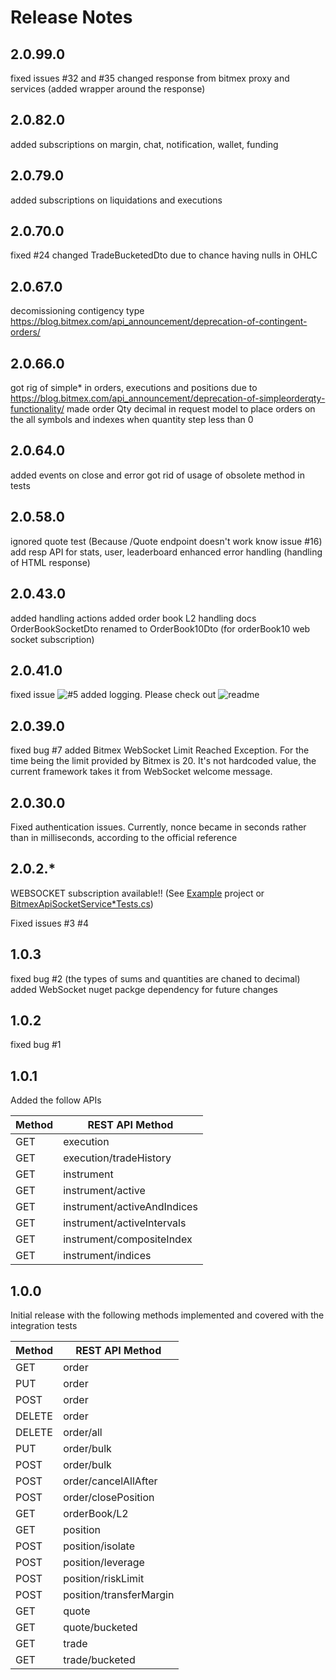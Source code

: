 # Release Notes
## 2.0.99.0
fixed issues #32 and #35
changed response from bitmex proxy and services (added wrapper around the response)

## 2.0.82.0
added subscriptions on margin, chat, notification, wallet, funding

## 2.0.79.0
added subscriptions on liquidations and executions

## 2.0.70.0
fixed #24
changed TradeBucketedDto due to chance having nulls in OHLC

## 2.0.67.0
decomissioning contigency type https://blog.bitmex.com/api_announcement/deprecation-of-contingent-orders/

## 2.0.66.0
got rig of simple* in orders, executions and positions due to https://blog.bitmex.com/api_announcement/deprecation-of-simpleorderqty-functionality/
made order Qty decimal in request model to place orders on the all symbols and indexes when quantity step less than 0

## 2.0.64.0
added events on close and error
got rid of usage of obsolete method in tests

## 2.0.58.0
ignored quote test (Because /Quote endpoint doesn't work know issue #16)
add resp API for stats, user, leaderboard
enhanced error handling (handling of HTML response)

## 2.0.43.0
added handling actions
added order book L2 handling docs
OrderBookSocketDto renamed to OrderBook10Dto (for orderBook10 web socket subscription)

## 2.0.41.0
fixed issue ![#5](https://github.com/semashkinvg/Bitmex.NET/issues/5)
added logging. Please check out ![readme](https://github.com/semashkinvg/Bitmex.NET#Logging)

## 2.0.39.0
fixed bug #7
added Bitmex WebSocket Limit Reached Exception. For the time being the limit provided by Bitmex is 20. It's not hardcoded value, the current framework takes it from WebSocket welcome message.

## 2.0.30.0
Fixed authentication issues. Currently, nonce became in seconds rather than in milliseconds, according to the official reference

## 2.0.2.*

WEBSOCKET subscription available!! (See [Example](https://github.com/semashkinvg/Bitmex.NET/tree/master/Bitmex.NET.Example) project or [BitmexApiSocketService*Tests.cs](https://github.com/semashkinvg/Bitmex.NET/blob/master/Bitmex.NET.IntegrationTests/Tests/))

Fixed issues #3 #4

## 1.0.3
fixed bug #2 (the types of sums and quantities are chaned to decimal)
added WebSocket nuget packge dependency for future changes

## 1.0.2
fixed bug #1

## 1.0.1
Added the follow APIs

Method|REST API Method
------------|------------
GET|execution
GET|execution/tradeHistory
GET|instrument
GET|instrument/active
GET|instrument/activeAndIndices
GET|instrument/activeIntervals
GET|instrument/compositeIndex
GET|instrument/indices


## 1.0.0
Initial release with the following methods implemented and covered with the integration tests


Method|REST API Method
------------|------------
GET |order
PUT |order
POST |order
DELETE |order
DELETE |order/all
PUT |order/bulk
POST |order/bulk
POST |order/cancelAllAfter
POST |order/closePosition
GET |orderBook/L2|yes
GET |position|yes
POST |position/isolate
POST |position/leverage
POST |position/riskLimit
POST |position/transferMargin
GET |quote
GET |quote/bucketed
GET |trade
GET |trade/bucketed
